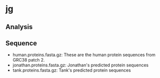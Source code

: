 # jg

## Analysis

## Sequence

- human.proteins.fasta.gz: These are the human protein sequences from GRC38 patch 2.
- jonathan.proteins.fasta.gz: Jonathan's predicted protein sequences
- tank.proteins.fasta.gz: Tank's predicted protein sequences
